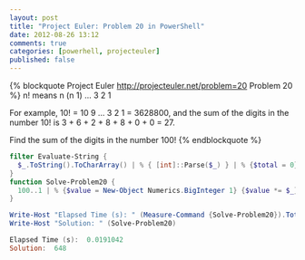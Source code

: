 ```yaml
---
layout: post
title: "Project Euler: Problem 20 in PowerShell"
date: 2012-08-26 13:12
comments: true
categories: [powerhell, projecteuler]
published: false
---
```

{% blockquote Project Euler http://projecteuler.net/problem=20 Problem 20 %}
n! means n  (n  1)  ...  3  2  1

For example, 10! = 10  9  ...  3  2  1 = 3628800,
and the sum of the digits in the number 10! is 3 + 6 + 2 + 8 + 8 + 0 + 0 = 27.

Find the sum of the digits in the number 100!
{% endblockquote %}

``` ps1
filter Evaluate-String {
  $_.ToString().ToCharArray() | % { [int]::Parse($_) } | % {$total = 0} {$total += $_} {$total}
}
function Solve-Problem20 {
  100..1 | % {$value = New-Object Numerics.BigInteger 1} {$value *= $_} {$value} | Evaluate-String
}

Write-Host "Elapsed Time (s): " (Measure-Command {Solve-Problem20}).TotalSeconds
Write-Host "Solution: " (Solve-Problem20)

Elapsed Time (s):  0.0191042
Solution:  648
```